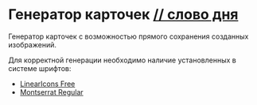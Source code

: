 # Генератор карточек [// cлово дня](https://t.me/grosswod)

Генератор карточек с возможностью прямого сохранения созданных изображений.

Для корректной генерации необходимо наличие установленных в системе шрифтов:

* [LinearIcons Free](fonts/linearicons.ttf)
* [Montserrat Regular](fonts/montserrat.ttf)